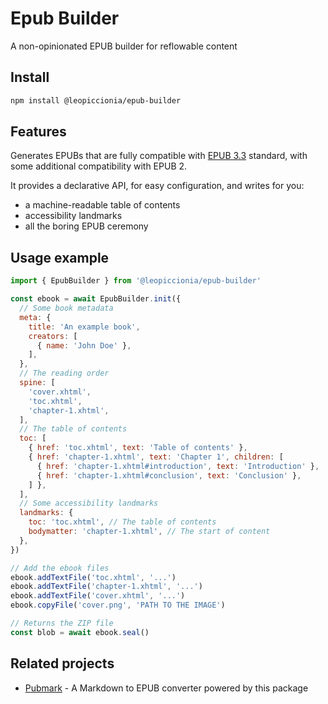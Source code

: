 # Epub Builder

A non-opinionated EPUB builder for reflowable content

## Install

```bash
npm install @leopiccionia/epub-builder
```

## Features

Generates EPUBs that are fully compatible with [EPUB 3.3](https://www.w3.org/TR/epub-33/) standard, with some additional compatibility with EPUB 2.

It provides a declarative API, for easy configuration, and writes for you:

- a machine-readable table of contents
- accessibility landmarks
- all the boring EPUB ceremony

## Usage example

```js
import { EpubBuilder } from '@leopiccionia/epub-builder'

const ebook = await EpubBuilder.init({
  // Some book metadata
  meta: {
    title: 'An example book',
    creators: [
      { name: 'John Doe' },
    ],
  },
  // The reading order
  spine: [
    'cover.xhtml',
    'toc.xhtml',
    'chapter-1.xhtml',
  ],
  // The table of contents
  toc: [
    { href: 'toc.xhtml', text: 'Table of contents' },
    { href: 'chapter-1.xhtml', text: 'Chapter 1', children: [
      { href: 'chapter-1.xhtml#introduction', text: 'Introduction' },
      { href: 'chapter-1.xhtml#conclusion', text: 'Conclusion' },
    ] },
  ],
  // Some accessibility landmarks
  landmarks: {
    toc: 'toc.xhtml', // The table of contents
    bodymatter: 'chapter-1.xhtml', // The start of content
  },
})

// Add the ebook files
ebook.addTextFile('toc.xhtml', '...')
ebook.addTextFile('chapter-1.xhtml', '...')
ebook.addTextFile('cover.xhtml', '...')
ebook.copyFile('cover.png', 'PATH TO THE IMAGE')

// Returns the ZIP file
const blob = await ebook.seal()
```

## Related projects

- [Pubmark](https://github.com/leopiccionia/pubmark) - A Markdown to EPUB converter powered by this package
